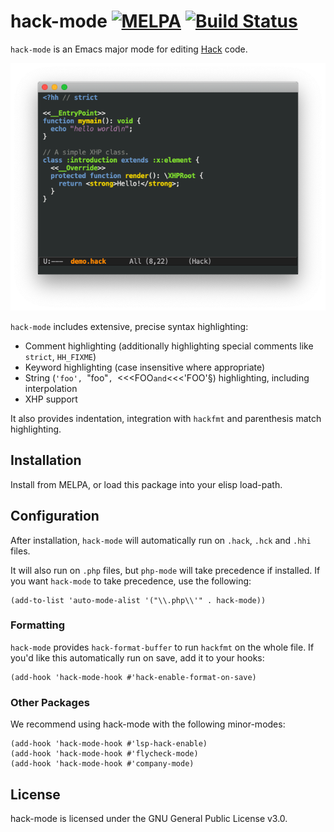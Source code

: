 # hack-mode [![MELPA](http://melpa.org/packages/hack-mode-badge.svg)](http://melpa.org/#/hack-mode) [![Build Status](https://travis-ci.com/hhvm/hack-mode.svg?branch=master)](https://travis-ci.com/hhvm/hack-mode)

`hack-mode` is an Emacs major mode for editing [Hack](https://hacklang.org/) code.

![screenshot](screenshot.png)

`hack-mode` includes extensive, precise syntax highlighting:

* Comment highlighting (additionally highlighting special comments
  like `strict`, `HH_FIXME`)
* Keyword highlighting (case insensitive where appropriate)
* String (`'foo', `"foo"`, `<<<FOO` and `<<<'FOO'§) highlighting,
  including interpolation
* XHP support

It also provides indentation, integration with `hackfmt` and
parenthesis match highlighting.

## Installation

Install from MELPA, or load this package into your elisp load-path.

## Configuration

After installation, `hack-mode` will automatically run on `.hack`,
`.hck` and `.hhi` files.

It will also run on `.php` files, but `php-mode` will take precedence
if installed. If you want `hack-mode` to take precedence, use the
following:

```emacs-lisp
(add-to-list 'auto-mode-alist '("\\.php\\'" . hack-mode))
```

### Formatting

`hack-mode` provides `hack-format-buffer` to run `hackfmt` on the
whole file. If you'd like this automatically run on save, add it to
your hooks:

```emacs-lisp
(add-hook 'hack-mode-hook #'hack-enable-format-on-save)
```

### Other Packages

We recommend using hack-mode with the following minor-modes:

```emacs-lisp
(add-hook 'hack-mode-hook #'lsp-hack-enable)
(add-hook 'hack-mode-hook #'flycheck-mode)
(add-hook 'hack-mode-hook #'company-mode)
```


## License

hack-mode is licensed under the GNU General Public License v3.0.

